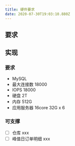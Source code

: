 ```yaml
---
title: 硬件要求
date: 2020-07-30T19:03:10.880Z
---
```


## 要求


## 实现

### 要求
- MySQL 
 - 最大连接数 18000
 - IOPS 18000
 - 硬盘 2T
 - 内存 512G
- 应用服务器 16core 32G x 6

### 可支撑

- [ ] 仓库 xxx
- [ ] 峰值日订单明细 xxx

